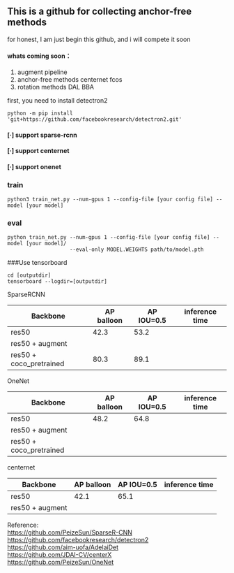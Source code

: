 ## This is a github for collecting anchor-free methods 


for honest, I am just begin this github, and i will compete it soon
#### whats coming soon：
1. augment pipeline  
2. anchor-free methods centernet fcos
3. rotation methods DAL BBA

first, you need to install detectron2
```
python -m pip install 'git+https://github.com/facebookresearch/detectron2.git'
```
#### [·] support sparse-rcnn
#### [·] support centernet
#### [·] support onenet

### train 
```
python3 train_net.py --num-gpus 1 --config-file [your config file] --model [your model]
```

### eval
```
python train_net.py --num-gpus 1 --config-file [your config file] --model [your model]/ 
                    --eval-only MODEL.WEIGHTS path/to/model.pth
```
###Use tensorboard 
```
cd [outputdir]
tensorboard --logdir=[outputdir]
```
SparseRCNN

| Backbone                 |   AP balloon    |  AP IOU=0.5    | inference time |
| ----------------         | ---------------- | -------------- | ----- |
| res50                  | 42.3             |     53.2          |        |
| res50 + augment        |                  |                 |        |
| res50 + coco_pretrained| 80.3             |     89.1        |       | 

OneNet 

| Backbone                 |   AP balloon    |  AP IOU=0.5    | inference time |
| ----------------         | ---------------- | -------------- | ----- |
| res50                  | 48.2            |      64.8          |        |
| res50 + augment        |                  |                 |        |
| res50 + coco_pretrained|                  |                 |       | 

centernet

| Backbone                 |   AP balloon    |  AP IOU=0.5    | inference time |
| ----------------         | ---------------- | -------------- | ----- |
| res50                  | 42.1            |      65.1          |        |
| res50 + augment        |                  |                 |         |


Reference:  
https://github.com/PeizeSun/SparseR-CNN  
https://github.com/facebookresearch/detectron2  
https://github.com/aim-uofa/AdelaiDet  
https://github.com/JDAI-CV/centerX  
https://github.com/PeizeSun/OneNet  


